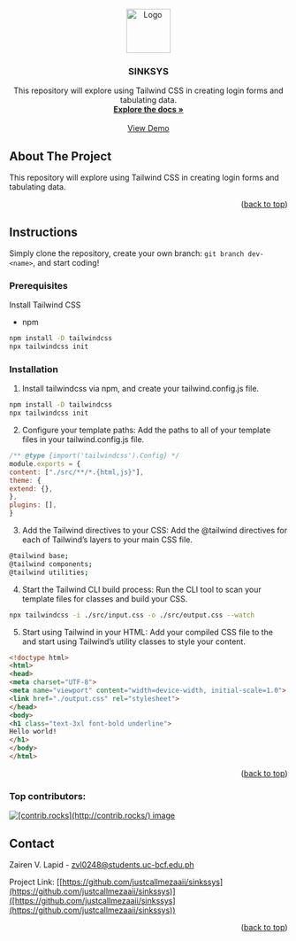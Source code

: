 <!-- PROJECT LOGO -->  
<br />  
<div align="center">  
<a href="[/assets/3.png](/assets/3.png)">  
<img src="" alt="Logo" width="80" height="80">  
</a>  
  
<h3 align="center">SINKSYS</h3>  
  
<p align="center">  
This repository will explore using Tailwind CSS in creating login forms and tabulating data.  
<br />  
<a href="[https://github.com/justcallmezaaii/sinkssyys](https://github.com/justcallmezaaii/sinkssyys)"><strong>Explore the docs »</strong></a>  
<br />  
<br />  
<a href="[https://justcallmezaaii.github.io/sinkssys/](https://justcallmezaaii.github.io/sinkssys/)">View Demo</a>  
</p>  
</div>  

<!-- ABOUT THE PROJECT -->  
## About The Project  
    
This repository will explore using Tailwind CSS in creating login forms and tabulating data.  
  
<p align="right">(<a href="#readme-top">back to top</a>)</p>  
  
  
<!-- GETTING STARTED -->  
## Instructions  
  
Simply clone the repository, create your own branch: `git branch dev-<name>`, and start coding!  
  
### Prerequisites  
  
Install Tailwind CSS  
* npm  
```sh  
npm install -D tailwindcss  
npx tailwindcss init  
```  
### Installation  
  
1. Install tailwindcss via npm, and create your tailwind.config.js file.  
```sh  
npm install -D tailwindcss  
npx tailwindcss init  
```  
2. Configure your template paths: Add the paths to all of your template files in your tailwind.config.js file.  
```js  
/** @type {import('tailwindcss').Config} */  
module.exports = {  
content: ["./src/**/*.{html,js}"],  
theme: {  
extend: {},  
},  
plugins: [],  
}  
```  
3. Add the Tailwind directives to your CSS: Add the @tailwind directives for each of Tailwind’s layers to your main CSS file.  
```sh  
@tailwind base;  
@tailwind components;  
@tailwind utilities;  
```  
4. Start the Tailwind CLI build process: Run the CLI tool to scan your template files for classes and build your CSS.  
```sh  
npx tailwindcss -i ./src/input.css -o ./src/output.css --watch  
```  
5. Start using Tailwind in your HTML: Add your compiled CSS file to the <head> and start using Tailwind’s utility classes to style your content.  
```html  
<!doctype html>  
<html>  
<head>  
<meta charset="UTF-8">  
<meta name="viewport" content="width=device-width, initial-scale=1.0">  
<link href="./output.css" rel="stylesheet">  
</head>  
<body>  
<h1 class="text-3xl font-bold underline">  
Hello world!  
</h1>  
</body>  
</html>  
```  
  
<p align="right">(<a href="#readme-top">back to top</a>)</p>  
  
  
### Top contributors:  
  
<a href="[https://github.com/justcallmezaaii/sinkssys/graphs/contributors](https://github.com/justcallmezaaii/sinkssys/graphs/contributors)">  
<img src="[https://contrib.rocks/image?repo=justcallmezaaii/sinkssys](https://contrib.rocks/image?repo=justcallmezaaii/sinkssys)" alt="[contrib.rocks](http://contrib.rocks/) image" />  
</a>  
  
  
<!-- CONTACT -->  
## Contact  
  
Zairen V. Lapid - zvl0248@students.uc-bcf.edu.ph  
  
Project Link: [[https://github.com/justcallmezaaii/sinkssys](https://github.com/justcallmezaaii/sinkssys)]([https://github.com/justcallmezaaii/sinkssys](https://github.com/justcallmezaaii/sinkssys))  
  
<p align="right">(<a href="#readme-top">back to top</a>)</p>
